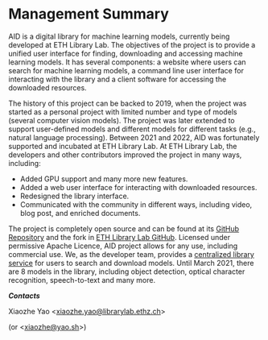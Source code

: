 # Management Summary

AID is a digital library for machine learning models, currently being developed at ETH Library Lab. The objectives of the project is to provide a unified user interface for finding, downloading and accessing machine learning models. It has several components: a website where users can search for machine learning models, a command line user interface for interacting with the library and a client software for accessing the downloaded resources. 

The history of this project can be backed to 2019, when the project was started as a personal project with limited number and type of models (several computer vision models). The project was later extended to support user-defined models and different models for different tasks (e.g., natural language processing). Between 2021 and 2022, AID was fortunately supported and incubated at ETH Library Lab. At ETH Library Lab, the developers and other contributors improved the project in many ways, including:

* Added GPU support and many more new features.
* Added a web user interface for interacting with downloaded resources.
* Redesigned the library interface.
* Communicated with the community in different ways, including video, blog post, and enriched documents.

The project is completely open source and can be found at its [GitHub Repository](https://github.com/autoai-org/aid) and the fork in [ETH Library Lab GitHub](https://github.com/eth-library-lab/aid). Licensed under permissive Apache Licence, AID project allows for any use, including commercial use. We, as the developer team, provides a [centralized library service](https://hub.autoai.org) for users to search and download models. Until March 2021, there are 8 models in the library, including object detection, optical character recognition, speech-to-text and many more.

***Contacts***

Xiaozhe Yao <[xiaozhe.yao@librarylab.ethz.ch](xiaozhe.yao@librarylab.ethz.ch)>

(or <[xiaozhe@yao.sh](xiaozhe@yao.sh)>)